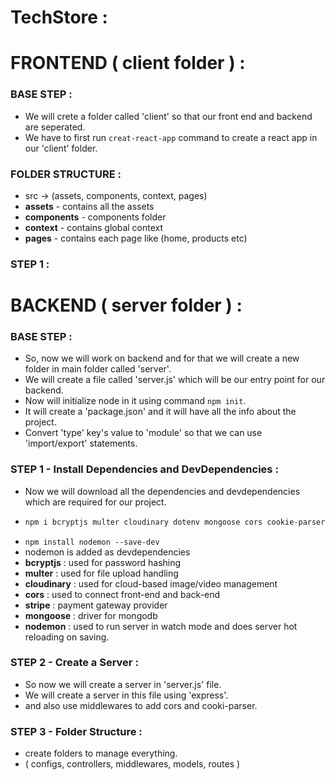 # TechStore :

# FRONTEND ( client folder ) :

### BASE STEP :

- We will crete a folder called 'client' so that our front end and backend are seperated.
- We have to first run `creat-react-app` command to create a react app in our 'client' folder.

### FOLDER STRUCTURE :

- src -> (assets, components, context, pages)
- **assets** - contains all the assets
- **components** - components folder
- **context** - contains global context
- **pages** - contains each page like (home, products etc)

### STEP 1 :

# BACKEND ( server folder ) :

### BASE STEP :

- So, now we will work on backend and for that we will create a new folder in main folder called 'server'.
- We will create a file called 'server.js' which will be our entry point for our backend.
- Now will initialize node in it using command `npm init`.
- It will create a 'package.json' and it will have all the info about the project.
- Convert 'type' key's value to 'module' so that we can use 'import/export' statements.

### STEP 1 - Install Dependencies and DevDependencies :

- Now we will download all the dependencies and devdependencies which are required for our project.
- ```bash
  npm i bcryptjs multer cloudinary dotenv mongoose cors cookie-parser jsonwebtoken stripe
  ```
- `npm install nodemon --save-dev`
- nodemon is added as devdependencies
- **bcryptjs** : used for password hashing
- **multer** : used for file upload handling
- **cloudinary** : used for cloud-based image/video management
- **cors** : used to connect front-end and back-end
- **stripe** : payment gateway provider
- **mongoose** : driver for mongodb
- **nodemon** : used to run server in watch mode and does server hot reloading on saving.

### STEP 2 - Create a Server :

- So now we will create a server in 'server.js' file.
- We will create a server in this file using 'express'.
- and also use middlewares to add cors and cooki-parser.

### STEP 3 - Folder Structure :

- create folders to manage everything.
- ( configs, controllers, middlewares, models, routes )
